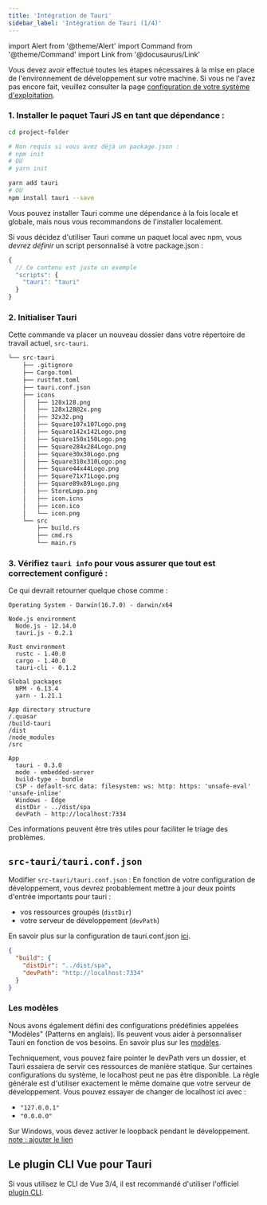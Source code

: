 ```yaml
---
title: 'Intégration de Tauri'
sidebar_label: 'Intégration de Tauri (1/4)'
---
```


import Alert from '@theme/Alert' import Command from '@theme/Command' import Link from '@docusaurus/Link'

<Alert title="Veuillez noter" type="warning" icon="alert">
  Vous devez avoir effectué toutes les étapes nécessaires à la mise en place de l'environnement de développement sur votre machine. Si vous ne l'avez pas encore fait, veuillez consulter la page <a href="/docs/getting-started/intro#setting-up-your-environment">configuration de votre système d'exploitation</a>.
</Alert>

### 1. Installer le paquet Tauri JS en tant que dépendance :

```bash
cd project-folder

# Non requis si vous avez déjà un package.json :
# npm init
# OU
# yarn init

yarn add tauri
# OU
npm install tauri --save
```

<Alert title="Note">
  Vous pouvez installer Tauri comme une dépendance à la fois locale et globale, mais nous vous recommandons de l'installer localement.
</Alert>

Si vous décidez d'utiliser Tauri comme un paquet local avec npm, vous _devrez définir_ un script personnalisé à votre package.json :

```js title=package.json
{
  // Ce contenu est juste un exemple
  "scripts": {
    "tauri": "tauri"
  }
}
```

### 2. Initialiser Tauri

<Command name="init" />

Cette commande va placer un nouveau dossier dans votre répertoire de travail actuel, `src-tauri`.

```sh
└── src-tauri
    ├── .gitignore
    ├── Cargo.toml
    ├── rustfmt.toml
    ├── tauri.conf.json
    ├── icons
    │   ├── 128x128.png
    │   ├── 128x128@2x.png
    │   ├── 32x32.png
    │   ├── Square107x107Logo.png
    │   ├── Square142x142Logo.png
    │   ├── Square150x150Logo.png
    │   ├── Square284x284Logo.png
    │   ├── Square30x30Logo.png
    │   ├── Square310x310Logo.png
    │   ├── Square44x44Logo.png
    │   ├── Square71x71Logo.png
    │   ├── Square89x89Logo.png
    │   ├── StoreLogo.png
    │   ├── icon.icns
    │   ├── icon.ico
    │   └── icon.png
    └── src
        ├── build.rs
        ├── cmd.rs
        └── main.rs
```

### 3. Vérifiez `tauri info` pour vous assurer que tout est correctement configuré :

<Command name="info" />

Ce qui devrait retourner quelque chose comme :

```
Operating System - Darwin(16.7.0) - darwin/x64

Node.js environment
  Node.js - 12.14.0
  tauri.js - 0.2.1

Rust environment
  rustc - 1.40.0
  cargo - 1.40.0
  tauri-cli - 0.1.2

Global packages
  NPM - 6.13.4
  yarn - 1.21.1

App directory structure
/.quasar
/build-tauri
/dist
/node_modules
/src

App
  tauri - 0.3.0
  mode - embedded-server
  build-type - bundle
  CSP - default-src data: filesystem: ws: http: https: 'unsafe-eval' 'unsafe-inline'
  Windows - Edge
  distDir - ../dist/spa
  devPath - http://localhost:7334
```

Ces informations peuvent être très utiles pour faciliter le triage des problèmes.

## `src-tauri/tauri.conf.json`

Modifier `src-tauri/tauri.conf.json` : En fonction de votre configuration de développement, vous devrez probablement mettre à jour deux points d'entrée importants pour tauri :

- vos ressources groupés (`distDir`)
- votre serveur de développement (`devPath`)

En savoir plus sur la configuration de tauri.conf.json <a href="/docs/api/config#build">ici</a>.

```json
{
  "build": {
    "distDir": "../dist/spa",
    "devPath": "http://localhost:7334"
  }
}
```

### Les modèles

Nous avons également défini des configurations prédéfinies appelées "Modèles" (Patterns en anglais). Ils peuvent vous aider à personnaliser Tauri en fonction de vos besoins. En savoir plus sur les [modèles](/docs/usage/patterns/about-patterns).

<Alert type="info" title="Note">
  Techniquement, vous pouvez faire pointer le devPath vers un dossier, et Tauri essaiera de servir ces ressources de manière statique.
</Alert>

<Alert type="warning" title="Avertissement" icon="alert">
  Sur certaines configurations du système, le localhost peut ne pas être disponible. La règle générale est d'utiliser exactement le même domaine que votre serveur de développement. Vous pouvez essayer de changer de localhost ici avec :

- `"127.0.0.1"`
- `"0.0.0.0"`

Sur Windows, vous devez activer le loopback pendant le développement. [note : ajouter le lien](https://github.com/tauri-apps/tauri/wiki/04.-MS-Windows-Setup)

</Alert>

## Le plugin CLI Vue pour Tauri

Si vous utilisez le CLI de Vue 3/4, il est recommandé d'utiliser l'officiel [plugin CLI](https://github.com/tauri-apps/vue-cli-plugin-tauri).
